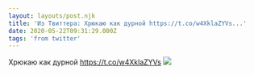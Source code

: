 ```yaml
---
layout: layouts/post.njk
title: 'Из Твиттера: Хрюкаю как дурной https://t.co/w4XklaZYVs...'
date: 2020-05-22T09:31:29.000Z
tags: 'from twitter'
---
```



Хрюкаю как дурной https://t.co/w4XklaZYVs
  <img src="https://pbs.twimg.com/media/EYnLBFKX0AA6zjg.jpg" />
